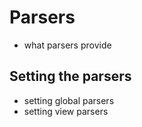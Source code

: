 # Parsers

- what parsers provide

## Setting the parsers

- setting global parsers
- setting view parsers
